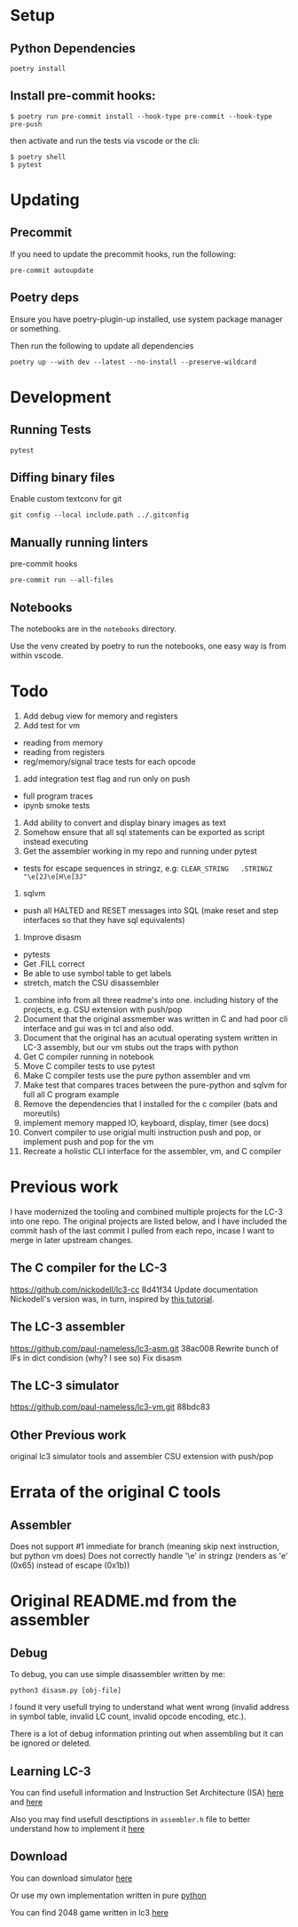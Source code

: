 # Setup
## Python Dependencies

    poetry install

## Install pre-commit hooks:

    $ poetry run pre-commit install --hook-type pre-commit --hook-type pre-push

then activate and run the tests via vscode or the cli:

    $ poetry shell
    $ pytest

# Updating
## Precommit
If you need to update the precommit hooks, run the following:

    pre-commit autoupdate

## Poetry deps
Ensure you have poetry-plugin-up installed, use system package manager or something.

Then run the following to update all dependencies

    poetry up --with dev --latest --no-install --preserve-wildcard

# Development
## Running Tests

    pytest

## Diffing binary files
Enable custom textconv for git

    git config --local include.path ../.gitconfig

## Manually running linters
pre-commit hooks

    pre-commit run --all-files

## Notebooks
The notebooks are in the `notebooks` directory.

Use the venv created by poetry to run the notebooks, one easy way is from within vscode.

# Todo
1. Add debug view for memory and registers
1. Add test for vm
  - reading from memory
  - reading from registers
  - reg/memory/signal trace tests for each opcode
1. add integration test flag and run only on push
  - full program traces
  - ipynb smoke tests
1. Add ability to convert and display binary images as text
1. Somehow ensure that all sql statements can be exported as script instead executing
1. Get the assembler working in my repo and running under pytest
  - tests for escape sequences in stringz, e.g: `CLEAR_STRING	.STRINGZ	"\e[2J\e[H\e[3J"`
1. sqlvm
  - push all HALTED and RESET messages into SQL (make reset and step interfaces so that they have sql equivalents)
1. Improve disasm
  - pytests
  - Get .FILL correct
  - Be able to use symbol table to get labels
  - stretch, match the CSU disassembler
1. combine info from all three readme's into one. including history of the projects, e.g. CSU extension with push/pop
1. Document that the original assmember was written in C and had poor cli interface and gui was in tcl and also odd.
1. Document that the original has an acutual operating system written in LC-3 assembly, but our vm stubs out the traps with python
1. Get C compiler running in notebook
1. Move C compiler tests to use pytest
1. Make C compiler tests use the pure python assembler and vm
1. Make test that compares traces between the pure-python and sqlvm for full all C program example
1. Remove the dependencies that I installed for the c compiler (bats and moreutils)
1. implement memory mapped IO, keyboard, display, timer (see docs)
1. Convert compiler to use origial multi instruction push and pop, or implement push and pop for the vm
1. Recreate a holistic CLI interface for the assembler, vm, and C compiler

# Previous work
I have modernized the tooling and combined multiple projects for the LC-3 into one repo. The original projects are listed below, and I have included the commit hash of the last commit I pulled from each repo, incase I want to merge in later upstream changes.

## The C compiler for the LC-3
https://github.com/nickodell/lc3-cc
8d41f34 Update documentation
Nickodell's version was, in turn, inspired by [this tutorial](https://github.com/justinmeiners/lc3-vm).

## The LC-3 assembler
https://github.com/paul-nameless/lc3-asm.git
38ac008 Rewrite bunch of IFs in dict condision (why? I see so) Fix disasm

## The LC-3 simulator
https://github.com/paul-nameless/lc3-vm.git
88bdc83

## Other Previous work
original lc3 simulator tools and assembler
CSU extension with push/pop

# Errata of the original C tools
## Assembler
Does not support #1 immediate for branch (meaning skip next instruction, but python vm does)
Does not correctly handle '\e' in stringz (renders as 'e' (0x65) instead of escape (0x1b))

# Original README.md from the assembler
## Debug

To debug, you can use simple disassembler written by me:

```
python3 disasm.py [obj-file]
```

I found it very usefull trying to understand what went wrong (invalid address in symbol table, invalid LC count, invalid opcode encoding, etc.).

There is a lot of debug information printing out when assembling but it can be ignored or deleted.

## Learning LC-3

You can find usefull information and Instruction Set Architecture (ISA) [here](https://github.com/justinmeiners/lc3-vm) and [here](https://github.com/paul-nameless/lc3-vm)

Also you may find usefull desctiptions in `assembler.h` file to better understand how to implement it [here](https://github.com/davedennis/LC3-Assembler)


## Download

You can download simulator [here](http://highered.mheducation.com/sites/0072467509/student_view0/lc-3_simulator.html)

Or use my own implementation written in pure [python](https://github.com/paul-nameless/lc3-vm)

You can find 2048 game written in lc3 [here](https://github.com/rpendleton/lc3-2048)
